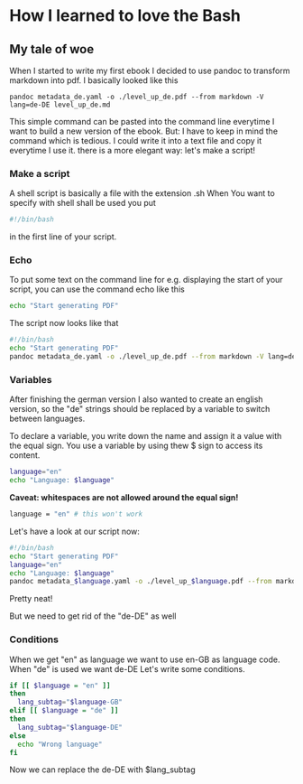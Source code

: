 # How I learned to love the Bash

## My tale of woe

When I started to write my first ebook I decided to use pandoc to transform markdown into pdf.
I basically looked like this

`pandoc metadata_de.yaml -o ./level_up_de.pdf --from markdown -V lang=de-DE level_up_de.md`

This simple command can be pasted into the command line everytime I want to build a new version of the ebook.
But: I have to keep in mind the command which is tedious. I could write it into a text file and copy it everytime I use it. 
there is a more elegant way: let's make a script!

### Make a script
A shell script is basically a file with the extension .sh
When You want to specify with shell shall be used you put 
```bash
#!/bin/bash
```

in the first line of your script.

### Echo
To put some text on the command line for e.g. displaying the start of your script, you can use the command echo like this

```bash
echo "Start generating PDF"
```

The script now looks like that
```bash
#!/bin/bash
echo "Start generating PDF"
pandoc metadata_de.yaml -o ./level_up_de.pdf --from markdown -V lang=de-DE level_up_de.md
```
### Variables
After finishing the german version I also wanted to create an english version,
so the "de" strings should be replaced by a variable to switch between languages.

To declare a variable, you write down the name and assign it a value with the equal sign.
You use a variable by using thew $ sign to access its content.

```bash
language="en"
echo "Language: $language"
```
**Caveat: whitespaces are not allowed around the equal sign!**
```bash
language = "en" # this won't work
```


Let's have a look at our script now:

```bash
#!/bin/bash
echo "Start generating PDF"
language="en"
echo "Language: $language"
pandoc metadata_$language.yaml -o ./level_up_$language.pdf --from markdown -V lang=de-DE level_up_$language.md
```

Pretty neat! 

But we need to get rid of the "de-DE" as well

### Conditions
When we get "en" as language we want to use en-GB as language code. When "de" is used we want de-DE
Let's write some conditions.

```bash
if [[ $language = "en" ]]
then
  lang_subtag="$language-GB"
elif [[ $language = "de" ]]
then
  lang_subtag="$language-DE"
else
  echo "Wrong language"
fi
```
Now we can replace the de-DE with $lang_subtag


